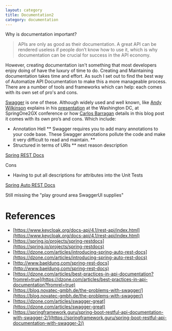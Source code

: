 ```yaml
---
layout: category
title: Documentation2
category: documentation
---
```


Why is documentation important?
> APIs are only as good as their documentation. A great API can be rendered useless if people don’t know how to use it, which is why documentation can be crucial for success in the API economy. 

However, creating documentation isn't something that most developers enjoy doing of have the luxury of time to do. Creating and Maintaining documentation takes time and effort. As such I set out to find the best way of Automatize API Documentation to make this a more manageable process. There are a number of tools and frameworks which can help: each comes with its own set of pro's and cons. 

[Swagger](https://swagger.io/) is one of these. Although widely used and well known, like [Andy Wilkinson](https://spring.io/team/awilkinson) explains in his [presentation](https://2015.event.springone2gx.com/schedule/sessions/documenting_restful_apis.html) at the Washington DC, at SpringOne2GX conference or how [Carlos Barragan](https://blog.novatec-gmbh.de/the-problems-with-swagger/) details in this blog post it comes with its own pro’s and cons. Which include: 

* Annotation Hell
	** Swagger requires you to add many annotations to your code base. These Swagger annotations pollute the code and make it very difficult to read and maintain. 
	** 
* Structured in terms of URIs
	** next reason description

[Spring REST Docs](https://spring.io/projects/spring-restdocs) 

Cons
* Having to put all descriptions for attributes into the Unit Tests

[Spring Auto REST Docs](https://dzone.com/articles/introducing-spring-auto-rest-docs)

Still missing the "play ground area SwaggerUI supplies"

References
====
- [https://www.keycloak.org/docs-api/4.1/rest-api/index.html](https://www.keycloak.org/docs-api/4.1/rest-api/index.html)
- [https://spring.io/projects/spring-restdocs](https://spring.io/projects/spring-restdocs) 
- [https://dzone.com/articles/introducing-spring-auto-rest-docs](https://dzone.com/articles/introducing-spring-auto-rest-docs)
- [http://www.baeldung.com/spring-rest-docs](http://www.baeldung.com/spring-rest-docs)
- [https://dzone.com/articles/best-practices-in-api-documentation?fromrel=true](https://dzone.com/articles/best-practices-in-api-documentation?fromrel=true)
- [https://blog.novatec-gmbh.de/the-problems-with-swagger/](https://blog.novatec-gmbh.de/the-problems-with-swagger/)
- [https://dzone.com/articles/swagger-great](https://dzone.com/articles/swagger-great)
- [https://springframework.guru/spring-boot-restful-api-documentation-with-swagger-2/](https://springframework.guru/spring-boot-restful-api-documentation-with-swagger-2/)
